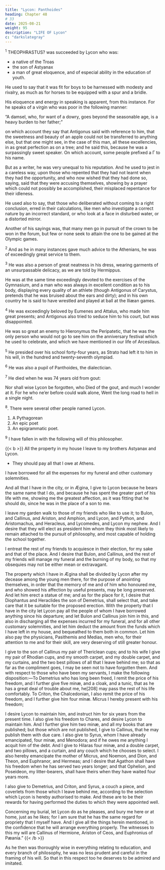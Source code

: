 ```yaml
---
title: "Lycon: Panthoides"
heading: Chapter 48
# 33
date: 2025-08-21
weight: 95
description: "LIFE OF Lycon"
c: "darkslategray"
---
```



<sup>1</sup> THEOPHRASTUS? was succeeded by Lycon who was:
- a native of the Troas
- the son of Astyanax
- a man of great eloquence, and of especial ability in the education of youth.

He used to say that it was fit for boys to be harnessed with modesty and rivalry, as much as for horses to be equipped with a spur and a bridle.

His eloquence and energy in speaking is apparent, from this instance. For he speaks of a virgin who was poor in the following manner:

“A damsel, who, for want of a dowry, goes beyond the seasonable age, is a heavy burden to her father;” 

on which account they say that Antigonus said with reference to him, that the sweetness and beauty of an apple could not be transferred to anything else, but that one might see, in the case of this man, all these excellencies, in as great perfection as on a tree; and he said this, because he was a surpassingly sweet speaker. On which account, some people prefixed a Γ to his name.

But as a writer, he was very unequal to his reputation. And he used to jest in a careless way, upon those who repented that they had not learnt when they had the opportunity, and who now wished that they had done so, saying, said that they were accusing themselves, showing by a prayer which could not possibly be accomplished, their misplaced repentance for their idleness. 

He used also to say, that those who deliberated without coming to a right conclusion, erred in their calculations, like men who investigate a correct nature by an incorrect standard, or who look at a face in disturbed water, or a distorted mirror.

Another of his sayings was, that many men go in pursuit of the crown to be won in the forum, but few or none seek to attain the one to be gained at the Olympic games.


<sup>2</sup> And as he in many instances gave much advice to the Athenians, he was of exceedingly great service to them.


<sup>3</sup> He was also a person of great neatness in his dress, wearing garments of an unsurpassable delicacy, as we are told by Hermippus.

He was at the same time exceedingly devoted to the exercises of the Gymnasium, and a man who was always in excellent condition as to his body, displaying every quality of an athlete (though Antigonus of Carystus, pretends that he was bruised about the ears and dirty); and in his own country he is said to have wrestled and played at ball at the Iliæan games.


<sup>4</sup> He was exceedingly beloved by Eumenes and Attalus, who made him great presents; and Antigonus also tried to seduce him to his court, but was disappointed.

He was so great an enemy to Hieronymus the Peripatetic, that he was the only person who would not go to see him on the anniversary festival which he used to celebrate, and which we have mentioned in our life of Arcesilaus.


<sup>5</sup> He presided over his school forty-four years, as Strato had left it to him in his will, in the hundred and twenty-seventh olympiad.

<sup>6</sup> He was also a pupil of Panthoides, the dialectician.

<sup>7</sup> He died when he was 74 years old from gout:

Nor shall wise Lycon be forgotten, who
Died of the gout, and much I wonder at it.
For he who ne’er before could walk alone,
Went the long road to hell in a single night.


<sup>8</sup>. There were several other people named Lycon.

1. A Pythagorean
2. An epic poet
3. An epigrammatic poet.


<sup>9</sup> I have fallen in with the following will of this philosopher. 


{{< b >}}
All the property in my house I leave to my brothers Astyanax and Lycon.
- They should pay all that I owe at Athens.

I have borrowed for all the expenses for my funeral and other customary solemnities.

And all that I have in the city, or in Ægina, I give to Lycon because he bears the same name that I do, and because he has spent the greater part of his life with me, showing me the greatest affection, as it was fitting that he should do, since he was in the place of a son to me.

I leave my garden walk to those of my friends who like to use it; to Bulon, and Callinus, and Ariston, and Amphion, and Lycon, and Python, and Aristomachus, and Heracleus, and Lycomedes, and Lycon my nephew. And I desire that they will elect as president him whom they think most likely to remain attached to the pursuit of philosophy, and most capable of holding the school together.

I entreat the rest of my friends to acquiesce in their election, for my sake and that of the place. And I desire that Bulon, and Callinus, and the rest of my friends will manage my funeral and the burning of my body, so that my obsequies may not be either mean or extravagant.

The property which I have in Ægina shall be divided by Lycon after my decease among the young men there, for the purpose of anointing themselves, in order that the memory of me and of him who honoured me, and who showed his affection by useful presents, may be long preserved. And let him erect a statue of me; and as for the place for it, I desire that Diophantus and Heraclides the son of Demetrius, shall select that, and take care that it be suitable for the proposed erection. With the property that I have in the city let Lycon pay all the people of whom I have borrowed anything since his departure; and let Bulon and Callinus join him in this, and also in discharging all the expenses incurred for my funeral, and for all other customary solemnities, and let him deduct the amount from the funds which I have left in my house, and bequeathed to them both in common. Let him also pay the physicians, Pasithemis and Medias, men who, for their attention to me and for their skill, are very deserving of still greater honour.

I give to the son of Callinus my pair of Thericlean cups; and to his wife I give my pair of Rhodian cups, and my smooth carpet, and my double carpet, and my curtains, and the two best pillows of all that I leave behind me; so that as far as the compliment goes, I may be seen not to have forgotten them. And with respect to those who have been my servants, I make the following disposition:—To Demetrius who has long been freed, I remit the price of his freedom, and I further give five minæ, and a cloak, and a tunic, that as he has a great deal of trouble about me, he[208] may pass the rest of his life comfortably. To Criton, the Chalcedonian, I also remit the price of his freedom, and I further give him four minæ. Micrus I hereby present with his freedom;

I desire Lycon to maintain him, and instruct him for six years from the present time. I also give his freedom to Chares, and desire Lycon to maintain him. And I further give him two minæ, and all my books that are published; but those which are not published, I give to Callinus, that he may publish them with due care. I also give to Syrus, whom I have already emancipated, four minæ, and Menodora; and if he owes me anything I acquit him of the debt. And I give to Hilaras four minæ, and a double carpet, and two pillows, and a curtain, and any couch which he chooses to select. I also hereby emancipate the mother of Micrus, and Noemon, and Dion, and Theon, and Euphranor, and Hermeas; and I desire that Agathon shall have his freedom when he has served two years longer; and that Ophelion, and Poseideon, my litter-bearers, shall have theirs when they have waited four years more.

I also give to Demetrius, and Criton, and Syrus, a couch a piece, and coverlets from those which I leave behind me, according to the selection which Lycon is hereby authorised to make. And these are to be their rewards for having performed the duties to which they were appointed well. 

Concerning my burial, let Lycon do as he pleases, and bury me here or at home, just as he likes; for I am sure that he has the same regard for propriety that I myself have. And I give all the things herein mentioned, in the confidence that he will arrange everything properly. The witnesses to this my will are Callinus of Hermione, Ariston of Ceos, and Euphronius of Pæania.”
{{< /b >}}


As he then was thoroughly wise in everything relating to education, and every branch of philosophy, he was no less prudent and careful in the framing of his will. So that in this respect too he deserves to be admired and imitated.
